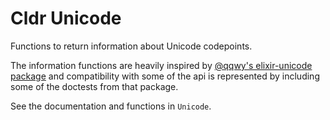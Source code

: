 # Cldr Unicode

Functions to return information about Unicode codepoints.

The information functions are heavily inspired by [@qqwy's elixir-unicode package](https://github.com/Qqwy/elixir-unicode) and compatibility with some of the api is represented by including some of the doctests from that package.

See the documentation and functions in `Unicode`.




